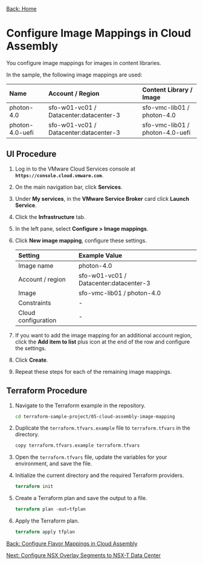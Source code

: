 [Back: Home](README.md)

# Configure Image Mappings in Cloud Assembly

You configure image mappings for images in content libraries.

In the sample, the following image mappings are used:

| Name            | Account / Region              | Content Library / Image                   |
| :-                        | :-                            | :-                                        |
| photon-4.0      | sfo-w01-vc01 / Datacenter:datacenter-3   | sfo-vmc-lib01 / photon-4.0   |
| photon-4.0-uefi | sfo-w01-vc01 / Datacenter:datacenter-3   | sfo-vmc-lib01 / photon-4.0-uefi  |

## UI Procedure

1. Log in to the VMware Cloud Services console at **`https://console.cloud.vmware.com`**.

2. On the main navigation bar, click **Services**.

3. Under **My services**, in the **VMware Service Broker** card click **Launch Service**.

4. Click the **Infrastructure** tab.

5. In the left pane, select **Configure > Image mappings**.

6. Click **New image mapping**, configure these settings.

    | Setting               | Example Value                           |
    | :-                    | :-                                      |
    | Image name	        | photon-4.0                              |
    | Account / region      | sfo-w01-vc01 / Datacenter:datacenter-3  |
    | Image                 | sfo-vmc-lib01 / photon-4.0              |
    | Constraints           | -                                       |
    | Cloud configuration	| -                                       |

7. If you want to add the image mapping for an additional account region, click the **Add item to list** plus icon at the end of the row and configure the settings.

8. Click **Create**.

9. Repeat these steps for each of the remaining image mappings.

## Terraform Procedure

1. Navigate to the Terraform example in the repository.

    ```bash
    cd terraform-sample-project/05-cloud-assembly-image-mapping
    ```

2. Duplicate the `terraform.tfvars.example` file to `terraform.tfvars` in the directory.

   ```bash
   copy terraform.tfvars.example terraform.tfvars
   ```

3. Open the `terraform.tfvars` file, update the variables for your environment, and save the file.

4. Initialize the current directory and the required Terraform providers.

   ```terraform
   terraform init
   ```

5. Create a Terraform plan and save the output to a file.

   ```terraform
   terraform plan -out=tfplan
   ```  

6. Apply the Terraform plan.

   ```terraform
   terraform apply tfplan
   ```

[Back: Configure Flavor Mappings in Cloud Assembly](4-configure-flavour-mappings.md)

[Next: Configure NSX Overlay Segments to NSX-T Data Center](6-configure-nsx-segements.md)
